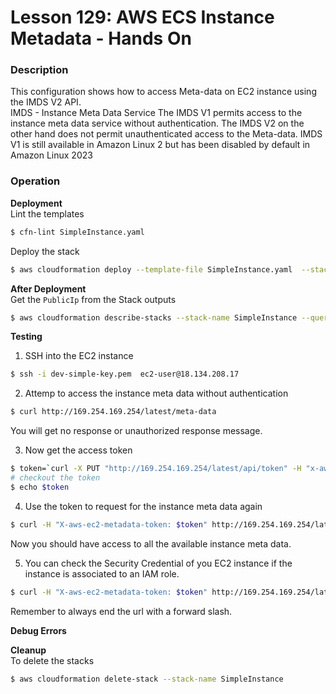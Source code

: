 # Lesson 129: AWS ECS Instance Metadata - Hands On

### Description

This configuration shows how to access Meta-data on EC2 instance using the IMDS V2 API.  
IMDS - Instance Meta Data Service
The IMDS V1 permits access to the instance meta data service without authentication.
The IMDS V2 on the other hand does not permit unauthenticated access to the Meta-data.
IMDS V1 is still available in Amazon Linux 2 but has been disabled by default in Amazon Linux 2023

### Operation

**Deployment**  
Lint the templates

```bash
$ cfn-lint SimpleInstance.yaml
```

Deploy the stack

```bash
$ aws cloudformation deploy --template-file SimpleInstance.yaml  --stack-name SimpleInstance
```

**After Deployment**  
Get the `PublicIp` from the Stack outputs

```bash
$ aws cloudformation describe-stacks --stack-name SimpleInstance --query "Stacks[0].Outputs" --no-cli-pager
```

**Testing**

1. SSH into the EC2 instance

```bash
$ ssh -i dev-simple-key.pem  ec2-user@18.134.208.17
```

2. Attemp to access the instance meta data without authentication

```bash
$ curl http://169.254.169.254/latest/meta-data
```

You will get no response or unauthorized response message.

3. Now get the access token

```bash
$ token=`curl -X PUT "http://169.254.169.254/latest/api/token" -H "x-aws-ec2-metadata-token-ttl-seconds: 21600"`
# checkout the token
$ echo $token
```

4. Use the token to request for the instance meta data again

```bash
$ curl -H "X-aws-ec2-metadata-token: $token" http://169.254.169.254/latest/meta-data
```

Now you should have access to all the available instance meta data.

5. You can check the Security Credential of you EC2 instance if the instance is associated to an IAM role.

```bash
$ curl -H "X-aws-ec2-metadata-token: $token" http://169.254.169.254/latest/meta-data/identity-credentials/ec2/security-credentials/
```

Remember to always end the url with a forward slash.

**Debug Errors**

**Cleanup**  
To delete the stacks

```bash
$ aws cloudformation delete-stack --stack-name SimpleInstance
```
